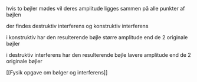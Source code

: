 hvis to bøjler mødes vil deres amplitude ligges sammen på alle punkter af bøjlen

der findes destruktiv interferens og konstruktiv interferens

i konstruktiv har den resulterende bøjle større amplitude end de 2 originale bøjler

i destruktiv interferens har den resulterende bøjle lavere amplitude end de 2 originale bøjler

[[Fysik opgave om bølger og interferens]]
